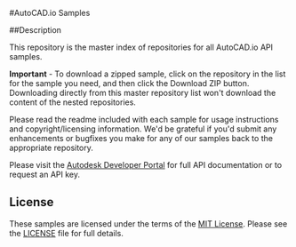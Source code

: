 #AutoCAD.io Samples

##Description

This repository is the master index of repositories for all AutoCAD.io API samples.

**Important** - To download a zipped sample, click on the repository in the list for the sample you need, and then click the Download ZIP button. Downloading directly from this master repository list won't download the content of the nested repositories.

Please read the readme included with each sample for usage instructions and copyright/licensing information. We'd be grateful if you'd submit any enhancements or bugfixes you make for any of our samples back to the appropriate repository.

Please visit the [Autodesk Developer Portal](http://developer.autodesk.com) for full API documentation or to request an API key.


## License

These samples are licensed under the terms of the [MIT License](http://opensource.org/licenses/MIT). Please see the [LICENSE](LICENSE) file for full details.
